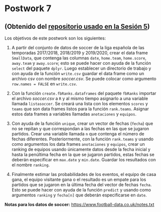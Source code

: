 # Postwork 7
## (Obtenido del [repositorio usado en la Sesión 5](https://github.com/beduExpert/Programacion-R-Santander-2021/tree/main/Sesion-05/Postwork))

Los objetivos de este postwork son los siguientes:

1. A partir del conjunto de datos de soccer de la liga española de las temporadas 2017/2018, 2018/2019 y 2019/2020, crear el data frame `SmallData`, que contenga las columnas `date`, `home.team`, `home.score`, `away.team` y `away.score`; esto se puede hacer con ayuda de la función `select` del paquete `dplyr`. Luego establecer un directorio de trabajo y con ayuda de la función `write.csv` guardar el data frame como un archivo csv con nombre *soccer.csv*. Se puede colocar como argumento `row.names = FALSE` en `write.csv`. 

2. Con la función `create.fbRanks.dataframes` del paquete `fbRanks` importar el archivo *soccer.csv* a `R` y al mismo tiempo asignarlo a una variable llamada `listasoccer`. Se creará una lista con los elementos `scores` y `teams` que son data frames listos para la función `rank.teams`. Asignar estos data frames a variables llamadas `anotaciones` y `equipos`.

3. Con ayuda de la función `unique`, crear un vector de fechas (`fecha`) que no se repitan y que correspondan a las fechas en las que se jugaron partidos. Crear una variable llamada `n` que contenga el número de fechas diferentes. Posteriormente, con la función `rank.teams` y usando como argumentos los data frames `anotaciones` y `equipos`, crear un ranking de equipos usando únicamente datos desde la fecha inicial y hasta la penúltima fecha en la que se jugaron partidos, estas fechas se deberán especificar en `max.date` y `min.date`. Guardar los resultados con el nombre `ranking`.

4. Finalmente estimar las probabilidades de los eventos, el equipo de casa gana, el equipo visitante gana o el resultado es un empate para los partidos que se jugaron en la última fecha del vector de fechas `fecha`. Esto se puede hacer con ayuda de la función `predict` y usando como argumentos `ranking` y `fecha[n]` que deberán especificarse en `date`.

__Notas para los datos de soccer:__ https://www.football-data.co.uk/notes.txt
